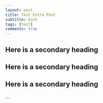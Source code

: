 ```yaml
---
layout: post
title: Test Extra Post
subtitle: Each
tags: [test]
comments: true
---
```


## Here is a secondary heading

## Here is a secondary heading

## Here is a secondary heading

...
